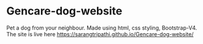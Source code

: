 # Gencare-dog-website
Pet a dog from your neighbour. 
Made using html, css styling, Bootstrap-V4.
The site is live here https://sarangtripathi.github.io/Gencare-dog-website/
